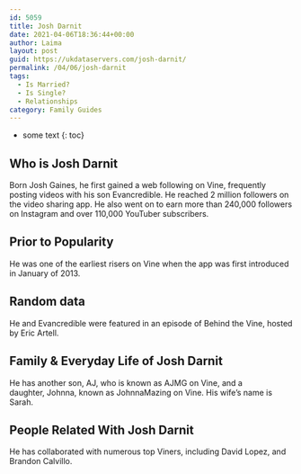 ```yaml
---
id: 5059
title: Josh Darnit
date: 2021-04-06T18:36:44+00:00
author: Laima
layout: post
guid: https://ukdataservers.com/josh-darnit/
permalink: /04/06/josh-darnit
tags:
  - Is Married?
  - Is Single?
  - Relationships
category: Family Guides
---
```


* some text
{: toc}


## Who is Josh Darnit
                  
                  
                  
Born Josh Gaines, he first gained a web following on Vine, frequently posting videos with his son Evancredible. He reached 2 million followers on the video sharing app. He also went on to earn more than 240,000 followers on Instagram and over 110,000 YouTuber subscribers.
                  
              
            
              
            
                
                
                
## Prior to Popularity
                  
                  
                  
He was one of the earliest risers on Vine when the app was first introduced in January of 2013.
                  
              
            
              
            
                
                
                
## Random data
                  
                  
                  
He and Evancredible were featured in an episode of Behind the Vine, hosted by Eric Artell.
                  
              
            
              
            
                
                
                
## Family & Everyday Life of Josh Darnit
                  
                  
                  
He has another son, AJ, who is known as AJMG on Vine, and a daughter, Johnna, known as JohnnaMazing on Vine. His wife&#8217;s name is Sarah.
                  
              
            
              
            
                
                
                
## People Related With Josh Darnit
                  
                  
                  
He has collaborated with numerous top Viners, including David Lopez, and Brandon Calvillo.
                  
              
            
              
            
                
              
            
              
              
            
            
              
            
          
          
          